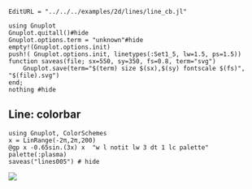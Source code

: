 ```@meta
EditURL = "../../../examples/2d/lines/line_cb.jl"
```

````@example line_cb
using Gnuplot
Gnuplot.quitall()#hide
Gnuplot.options.term = "unknown"#hide
empty!(Gnuplot.options.init)
push!( Gnuplot.options.init, linetypes(:Set1_5, lw=1.5, ps=1.5))
function saveas(file; sx=550, sy=350, fs=0.8, term="svg")
    Gnuplot.save(term="$(term) size $(sx),$(sy) fontscale $(fs)", "$(file).svg")
end;
nothing #hide
````

## Line: colorbar

````@example line_cb
using Gnuplot, ColorSchemes
x = LinRange(-2π,2π,200)
@gp x -0.65sin.(3x) x  "w l notit lw 3 dt 1 lc palette" palette(:plasma)
saveas("lines005") # hide
````

![](lines005.svg)

